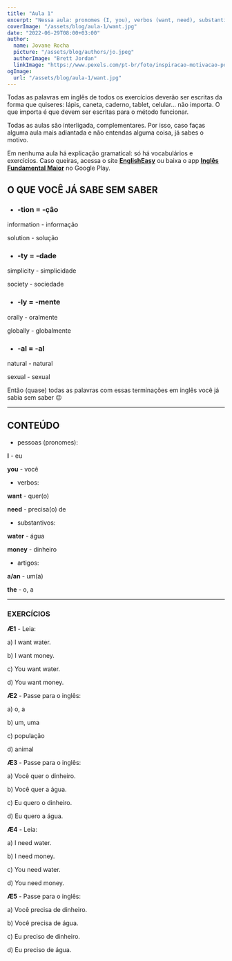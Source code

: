 ```yaml
---
title: "Aula 1"
excerpt: "Nessa aula: pronomes (I, you), verbos (want, need), substantivos (water, money), artigos (a, an, the)."
coverImage: "/assets/blog/aula-1/want.jpg"
date: "2022-06-29T08:00+03:00"
author:
  name: Jovane Rocha
  picture: "/assets/blog/authors/jo.jpeg"
  authorImage: "Brett Jordan"
  linkImage: "https://www.pexels.com/pt-br/foto/inspiracao-motivacao-positividade-citar-7508024/"
ogImage:
  url: "/assets/blog/aula-1/want.jpg"
---
```


Todas as palavras em inglês de todos os exercícios deverão ser escritas da forma que quiseres:
lápis, caneta, caderno, tablet, celular... não importa. O que importa é
que devem ser escritas para o método funcionar.

Todas as aulas são interligada, complementares. Por isso, caso faças alguma aula mais adiantada e não entendas alguma coisa, já sabes o motivo.

Em nenhuma aula há explicação gramatical: só há vocabulários e exercícios. Caso queiras, acessa o site **[EnglishEasy](https://www.englisheasyfm.com.br/)** ou baixa o app **[Inglês Fundamental Maior](https://play.google.com/store/apps/details?id=com.jcgsr.inglesFundamentalMaior)** no Google Play.

## O QUE VOCÊ JÁ SABE SEM SABER

- ### -tion = -ção

information - informação

solution - solução

- ### -ty = -dade

simplicity - simplicidade

society - sociedade

- ### -ly = -mente

orally - oralmente

globally - globalmente

- ### -al = -al

natural - natural

sexual - sexual

Então (quase) todas as palavras com essas terminações em inglês você já
sabia sem saber 😉

---

## CONTEÚDO

- pessoas (pronomes):

**I** - eu

**you** - você

- verbos:

**want** - quer(o)

**need** - precisa(o) de

- substantivos:

**water** - água

**money** - dinheiro

- artigos:

**a/an** - um(a)

**the** - o, a

---

### EXERCÍCIOS

**Æ1** - Leia:

a) I want water.

b) I want money.

c) You want water.

d) You want money.

**Æ2** - Passe para o inglês:

a) o, a

b) um, uma

c) população

d) animal

**Æ3** - Passe para o inglês:

a) Você quer o dinheiro.

b) Você quer a água.

c) Eu quero o dinheiro.

d) Eu quero a água.

**Æ4** - Leia:

a) I need water.

b) I need money.

c) You need water.

d) You need money.

**Æ5** - Passe para o inglês:

a) Você precisa de dinheiro.

b) Você precisa de água.

c) Eu preciso de dinheiro.

d) Eu preciso de água.
